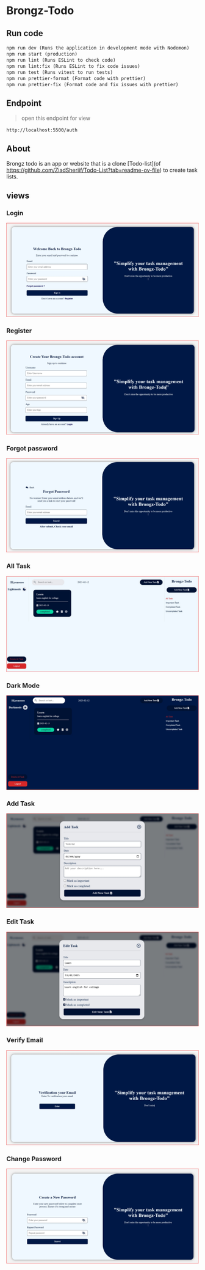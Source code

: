# Brongz-Todo

## Run code
```
npm run dev (Runs the application in development mode with Nodemon)
npm run start (production)
npm run lint (Runs ESLint to check code)
npm run lint:fix (Runs ESLint to fix code issues)
npm run test (Runs vitest to run tests)
npm run prettier-format (Format code with prettier)
npm run prettier-fix (Format code and fix issues with prettier)
```

## Endpoint
>open this endpoint for view
```
http://localhost:5500/auth
```


## About
Brongz todo is an app or website that is a clone [Todo-list](of https://github.com/ZiadSheriif/Todo-List?tab=readme-ov-file) to create task lists.

## views

<div align="center">
<h3 align='left'>Login</h3>
   <img src="public/preview/ss-1.jpg">
<h3 align='left'>Register</h3>
   <img src="public/preview/ss-2.jpg">
<h3 align='left'>Forgot password</h3>
   <img src="public/preview/ss-3.jpg">
<h3 align='left'>All Task</h3>
   <img src="public/preview/ss-4.jpg">
<h3 align='left'>Dark Mode</h3>
   <img src="public/preview/ss-5.jpg">
<h3 align='left'>Add Task</h3>
   <img src="public/preview/ss-6.jpg">
<h3 align='left'>Edit Task</h3>
   <img src="public/preview/ss-7.jpg">
<h3 align='left'>Verify Email</h3>
   <img src="public/preview/ss-8.jpg">
<h3 align='left'>Change Password</h3>
   <img src="public/preview/ss-9.jpg">
</div>

